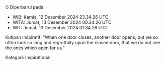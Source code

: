 ⏰ Diperbarui pada:
- WIB: Kamis, 12 Desember 2024 23.34.26 UTC
- WITA: Jumat, 13 Desember 2024 00.34.26 UTC
- WIT: Jumat, 13 Desember 2024 01.34.26 UTC

Kutipan Inspiratif:
"When one door closes, another door opens; but we so often look so long and regretfully upon the closed door, that we do not see the ones which open for us."


Kategori: inspirational


